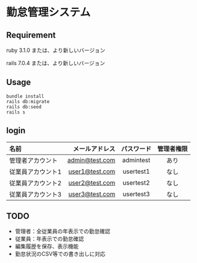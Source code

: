# 勤怠管理システム

## Requirement
ruby 3.1.0 または、より新しいバージョン

rails 7.0.4 または、より新しいバージョン

## Usage
```
bundle install
rails db:migrate
rails db:seed
rails s
```

## login
| 名前 | メールアドレス | パスワード | 管理者権限 | 
|:-----------|------------:|:------------:|:------------:|
| 管理者アカウント | admin@test.com | admintest | あり |
| 従業員アカウント1 | user1@test.com | usertest1 | なし |
| 従業員アカウント2 | user2@test.com | usertest2 | なし |
| 従業員アカウント3 | user3@test.com | usertest3 | なし |

## TODO
- 管理者：全従業員の年表示での勤怠確認
- 従業員：年表示での勤怠確認
- 編集履歴を保存、表示機能
- 勤怠状況のCSV等での書き出しに対応